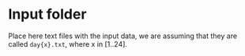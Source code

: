 # Input folder

Place here text files with the input data, we are assuming that they are 
called `day{x}.txt`, where x in [1..24].